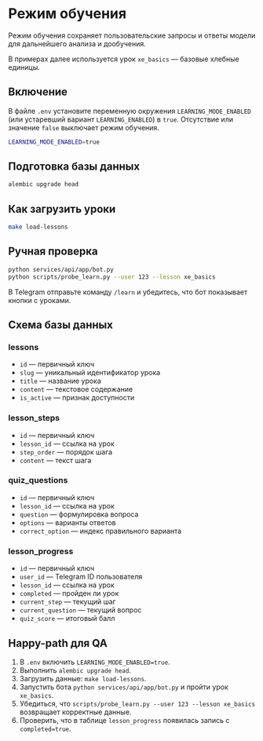 # Режим обучения

Режим обучения сохраняет пользовательские запросы и ответы модели для
дальнейшего анализа и дообучения.

В примерах далее используется урок `xe_basics` — базовые хлебные единицы.

## Включение

В файле `.env` установите переменную окружения `LEARNING_MODE_ENABLED` (или
устаревший вариант `LEARNING_ENABLED`) в `true`. Отсутствие или значение
`false` выключает режим обучения.

```bash
LEARNING_MODE_ENABLED=true
```

## Подготовка базы данных

```bash
alembic upgrade head
```

## Как загрузить уроки

```bash
make load-lessons
```

## Ручная проверка

```bash
python services/api/app/bot.py
python scripts/probe_learn.py --user 123 --lesson xe_basics
```

В Telegram отправьте команду `/learn` и убедитесь, что бот показывает кнопки с уроками.

## Схема базы данных

### lessons
- `id` — первичный ключ
- `slug` — уникальный идентификатор урока
- `title` — название урока
- `content` — текстовое содержание
- `is_active` — признак доступности

### lesson_steps
- `id` — первичный ключ
- `lesson_id` — ссылка на урок
- `step_order` — порядок шага
- `content` — текст шага

### quiz_questions
- `id` — первичный ключ
- `lesson_id` — ссылка на урок
- `question` — формулировка вопроса
- `options` — варианты ответов
- `correct_option` — индекс правильного варианта

### lesson_progress
- `id` — первичный ключ
- `user_id` — Telegram ID пользователя
- `lesson_id` — ссылка на урок
- `completed` — пройден ли урок
- `current_step` — текущий шаг
- `current_question` — текущий вопрос
- `quiz_score` — итоговый балл

## Happy-path для QA

1. В `.env` включить `LEARNING_MODE_ENABLED=true`.
2. Выполнить `alembic upgrade head`.
3. Загрузить данные: `make load-lessons`.
4. Запустить бота `python services/api/app/bot.py` и пройти урок `xe_basics`.
5. Убедиться, что `scripts/probe_learn.py --user 123 --lesson xe_basics`
   возвращает корректные данные.
6. Проверить, что в таблице `lesson_progress` появилась запись с `completed=true`.
